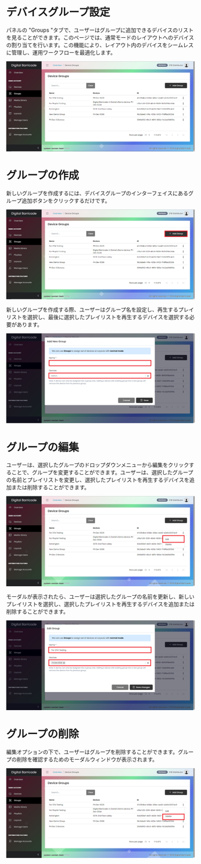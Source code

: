 # デバイスグループ設定

<div class="description">

パネルの "Groups "タブで、ユーザーはグループに追加できるデバイスのリストを見ることができます。このページでは、通常モードのレイアウトへのデバイスの割り当てを行います。この機能により、レイアウト内のデバイスをシームレスに管理し、運用ワークフローを最適化します。

![group_create_playlist](../images/groups/groupsTab.png ":size=100%")

</div>

# グループの作成

<div class="description">

新しいグループを作成するには、デバイスグループのインターフェイスにあるグループ追加ボタンをクリックするだけです。

![create_device_config](../images/groups/groupsAdd.png ":size=100%")

新しいグループを作成する際、ユーザーはグループ名を設定し、再生するプレイリストを選択し、最後に選択したプレイリストを再生するデバイスを選択する必要があります。

![add_new_group](../images/groups/groupsAddModal.png ":size=100%")

</div>

# グループの編集

<div class="description">

ユーザーは、選択したグループのドロップダウンメニューから編集をクリックすることで、グループを変更することができます。ユーザーは、選択したグループの名前とプレイリストを変更し、選択したプレイリストを再生するデバイスを追加または削除することができます。

![edit_device_group](../images/groups/groupsEdit.png ":size=100%")

モーダルが表示されたら、ユーザーは選択したグループの名前を更新し、新しいプレイリストを選択し、選択したプレイリストを再生するデバイスを追加または削除することができます。

![edit_device_group](../images/groups/groupsEditModal.png ":size=100%")

</div>

# グループの削除

<div class="description">

編集オプションの下で、ユーザーはグループを削除することができます。グループの削除を確認するためのモーダルウィンドウが表示されます。

![delete_device_group](../images/groups/groupsDelete.png ":size=100%")

</div>
